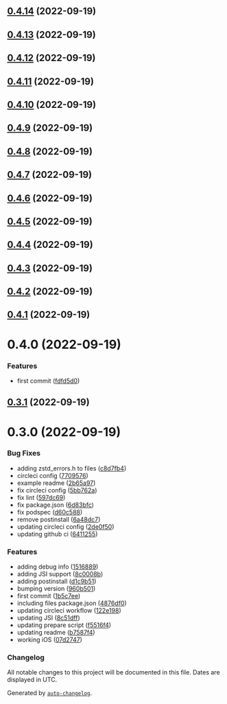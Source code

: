 

## [0.4.14](https://github.com/Andarius/react-native-zstd/compare/v0.4.13...v0.4.14) (2022-09-19)

## [0.4.13](https://github.com/Andarius/react-native-zstd/compare/v0.4.12...v0.4.13) (2022-09-19)

## [0.4.12](https://github.com/Andarius/react-native-zstd/compare/v0.4.11...v0.4.12) (2022-09-19)

## [0.4.11](https://github.com/Andarius/react-native-zstd/compare/v0.4.10...v0.4.11) (2022-09-19)

## [0.4.10](https://github.com/Andarius/react-native-zstd/compare/v0.4.9...v0.4.10) (2022-09-19)

## [0.4.9](https://github.com/Andarius/react-native-zstd/compare/v0.4.8...v0.4.9) (2022-09-19)

## [0.4.8](https://github.com/Andarius/react-native-zstd/compare/v0.4.7...v0.4.8) (2022-09-19)

## [0.4.7](https://github.com/Andarius/react-native-zstd/compare/v0.4.6...v0.4.7) (2022-09-19)

## [0.4.6](https://github.com/Andarius/react-native-zstd/compare/v0.4.5...v0.4.6) (2022-09-19)

## [0.4.5](https://github.com/Andarius/react-native-zstd/compare/v0.4.4...v0.4.5) (2022-09-19)

## [0.4.4](https://github.com/Andarius/react-native-zstd/compare/v0.4.3...v0.4.4) (2022-09-19)

## [0.4.3](https://github.com/Andarius/react-native-zstd/compare/v0.4.2...v0.4.3) (2022-09-19)

## [0.4.2](https://github.com/Andarius/react-native-zstd/compare/v0.4.1...v0.4.2) (2022-09-19)

## [0.4.1](https://github.com/Andarius/react-native-zstd/compare/v0.4.0...v0.4.1) (2022-09-19)

# 0.4.0 (2022-09-19)


### Features

* first commit ([fdfd5d0](https://github.com/Andarius/react-native-zstd/commit/fdfd5d090eeba69ce791f0bbc8f5396c15d8d641))

## [0.3.1](https://github.com/Andarius/react-native-zstd/compare/v0.3.0...v0.3.1) (2022-09-19)

# 0.3.0 (2022-09-19)


### Bug Fixes

* adding zstd_errors.h to files ([c8d7fb4](https://github.com/Andarius/react-native-zstd/commit/c8d7fb4125a88ce9732800c33c2b2f2d3cc00307))
* circleci config ([7709576](https://github.com/Andarius/react-native-zstd/commit/7709576cdedb37c31187113574dbf76bb922e62b))
* example readme ([2b65a97](https://github.com/Andarius/react-native-zstd/commit/2b65a9777575441d8ed8d57e7e3003b66845187b))
* fix circleci config ([5bb762a](https://github.com/Andarius/react-native-zstd/commit/5bb762a82ce021e20f9894206fda4f931906e78c))
* fix lint ([597dc69](https://github.com/Andarius/react-native-zstd/commit/597dc699cf14bbcaa539d6ed59dad9a060e6e930))
* fix package.json ([6d83bfc](https://github.com/Andarius/react-native-zstd/commit/6d83bfc5e95567a32c9c78cb9a5f67b5069d72c2))
* fix podspec ([d60c588](https://github.com/Andarius/react-native-zstd/commit/d60c5886894e07e97da68b63b8c49c75d9282c0b))
* remove postinstall ([6a48dc7](https://github.com/Andarius/react-native-zstd/commit/6a48dc7d934573bff16546fff46760ae30738ac1))
* updating circleci config ([2de0f50](https://github.com/Andarius/react-native-zstd/commit/2de0f50c2dadb1f2c1bedc42f7546dd79dc2aa5d))
* updating github ci ([6411255](https://github.com/Andarius/react-native-zstd/commit/64112558fd32b696373a7d6011e320934ca82877))


### Features

* adding debug info ([1516889](https://github.com/Andarius/react-native-zstd/commit/1516889371daca642850dc08fcb6a385041955c7))
* adding JSI support ([8c0008b](https://github.com/Andarius/react-native-zstd/commit/8c0008be28b25873d1612f658d029e604ee13be8))
* adding postinstall ([d1c9b51](https://github.com/Andarius/react-native-zstd/commit/d1c9b5123e9dfedea651fcf9dae06b8149991071))
* bumping version ([960b501](https://github.com/Andarius/react-native-zstd/commit/960b501d436f1138f21aa0fbbe2e8d0562e5c5dd))
* first commit ([1b5c7ee](https://github.com/Andarius/react-native-zstd/commit/1b5c7ee286aa259af4a1f4ccb749a21bcba34a94))
* including files package.json ([4876df0](https://github.com/Andarius/react-native-zstd/commit/4876df05fe5315dcfbaecbfe1cf7bf192c520ec0))
* updating circleci workflow ([122e198](https://github.com/Andarius/react-native-zstd/commit/122e198afeb68ade932b7d9e0caa3e620b0459e2))
* updating JSI ([8c51dff](https://github.com/Andarius/react-native-zstd/commit/8c51dffdac5c3416cba4a7726831ac076ebe5439))
* updating prepare script ([f5516f4](https://github.com/Andarius/react-native-zstd/commit/f5516f4326c926af998dc17799c63acde3de6821))
* updating readme ([b7587f4](https://github.com/Andarius/react-native-zstd/commit/b7587f425742ef1db0ece5e4c73a3b1ce6224e8d))
* working iOS ([07d2747](https://github.com/Andarius/react-native-zstd/commit/07d27479a5845b6c7645b6a23f51b04bbd6b6631))

### Changelog

All notable changes to this project will be documented in this file. Dates are displayed in UTC.

Generated by [`auto-changelog`](https://github.com/CookPete/auto-changelog).